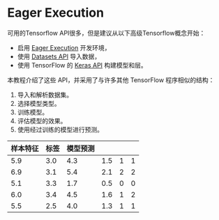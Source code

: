 # Eager Execution

可用的Tensorflow API很多，但是建议从以下高级Tensorflow概念开始：

- 启用 [Eager Execution](https://www.tensorflow.org/programmers_guide/eager) 开发环境，
- 使用 [Datasets API](https://www.tensorflow.org/programmers_guide/datasets) 导入数据，
- 使用 TensorFlow 的 [Keras API](https://keras.io/getting-started/sequential-model-guide/) 构建模型和层。

本教程介绍了这些 API，并采用了与许多其他 TensorFlow 程序相似的结构：

1. 导入和解析数据集。
2. 选择模型类型。
3. 训练模型。
4. 评估模型的效果。
5. 使用经过训练的模型进行预测。



| 样本特征 | 标签 | 模型预测 |      |      |      |
| -------- | ---- | -------- | ---- | ---- | ---- |
| 5.9      | 3.0  | 4.3      | 1.5  | 1    | 1    |
| 6.9      | 3.1  | 5.4      | 2.1  | 2    | 2    |
| 5.1      | 3.3  | 1.7      | 0.5  | 0    | 0    |
| 6.0      | 3.4  | 4.5      | 1.6  | 1    | 2    |
| 5.5      | 2.5  | 4.0      | 1.3  | 1    | 1    |